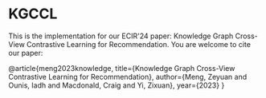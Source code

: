 # KGCCL

This is the implementation for our ECIR'24 paper: Knowledge Graph Cross-View Contrastive Learning for Recommendation.
You are welcome to cite our paper:

@article{meng2023knowledge,
  title={Knowledge Graph Cross-View Contrastive Learning for Recommendation},
  author={Meng, Zeyuan and Ounis, Iadh and Macdonald, Craig and Yi, Zixuan},
  year={2023}
}
